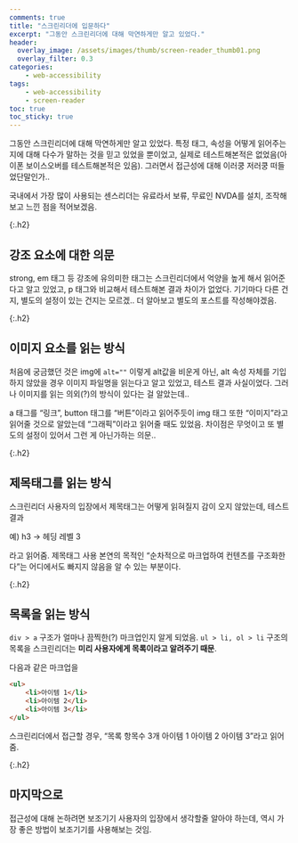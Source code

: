 ```yaml
---
comments: true
title: "스크린리더에 입문하다"
excerpt: "그동안 스크린리더에 대해 막연하게만 알고 있었다."
header:
  overlay_image: /assets/images/thumb/screen-reader_thumb01.png
  overlay_filter: 0.3
categories:
    - web-accessibility
tags:
    - web-accessibility
    - screen-reader
toc: true
toc_sticky: true
---
```

그동안 스크린리더에 대해 막연하게만 알고 있었다. 특정 태그, 속성을 어떻게 읽어주는지에 대해 다수가 말하는 것을 믿고 있었을 뿐이었고, 실제로 테스트해본적은 없었음(아이폰 보이스오버를 테스트해본적은 있음). 그러면서 접근성에 대해 이러쿵 저러쿵 떠들었단말인가..

국내에서 가장 많이 사용되는 센스리더는 유료라서 보류, 무료인 NVDA를 설치, 조작해보고 느낀 점을 적어보겠음.

{:.h2}
## 강조 요소에 대한 의문
strong, em 태그 등 강조에 유의미한 태그는 스크린리더에서 억양을 높게 해서 읽어준다고 알고 있었고, p 태그와 비교해서 테스트해본 결과 차이가 없었다. 기기마다 다른 건지, 별도의 설정이 있는 건지는 모르겠.. 더 알아보고 별도의 포스트를 작성해야겠음.

{:.h2}
## 이미지 요소를 읽는 방식
처음에 궁금했던 것은 img에 <code>alt=""</code> 이렇게 alt값을 비운게 아닌, alt 속성 자체를 기입하지 않았을 경우 이미지 파일명을 읽는다고 알고 있었고, 테스트 결과 사실이었다. 그러나 이미지를 읽는 의외(?)의 방식이 있다는 걸 알았는데..

a 태그를 &ldquo;링크&rdquo;, button 태그를 &ldquo;버튼&rdquo;이라고 읽어주듯이 img 태그 또한 &ldquo;이미지&rdquo;라고 읽어줄 것으로 알았는데 &ldquo;그래픽&rdquo;이라고 읽어줄 때도 있었음. 차이점은 무엇이고 또 별도의 설정이 있어서 그런 게 아닌가하는 의문..

{:.h2}
## 제목태그를 읽는 방식
스크린리더 사용자의 입장에서 제목태그는 어떻게 읽혀질지 감이 오지 않았는데, 테스트 결과

예) h3 &rarr; 헤딩 레벨 3

라고 읽어줌. 제목태그 사용 본연의 목적인 &ldquo;순차적으로 마크업하여 컨텐츠를 구조화한다&rdquo;는 어디에서도 빠지지 않음을 알 수 있는 부분이다.

{:.h2}
## 목록을 읽는 방식
<code>div > a</code> 구조가 얼마나 끔찍한(?) 마크업인지 알게 되었음. <code>ul > li, ol > li</code> 구조의 목록을 스크린리더는 **미리 사용자에게 목록이라고 알려주기 때문**.

다음과 같은 마크업을
```html
<ul>
    <li>아이템 1</li>
    <li>아이템 2</li>
    <li>아이템 3</li>
</ul>
```
스크린리더에서 접근할 경우, &ldquo;목록 항목수 3개 아이템 1 아이템 2 아이템 3&rdquo;라고 읽어줌.

{:.h2}
## 마지막으로
접근성에 대해 논하려면 보조기기 사용자의 입장에서 생각할줄 알아야 하는데, 역시 가장 좋은 방법이 보조기기를 사용해보는 것임.